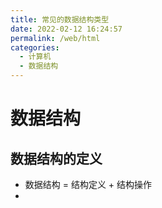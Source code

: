 ```yaml
---
title: 常见的数据结构类型
date: 2022-02-12 16:24:57
permalink: /web/html
categories:
  - 计算机
  - 数据结构
---
```


# 数据结构

## 数据结构的定义
- 数据结构 = 结构定义 + 结构操作
- 
